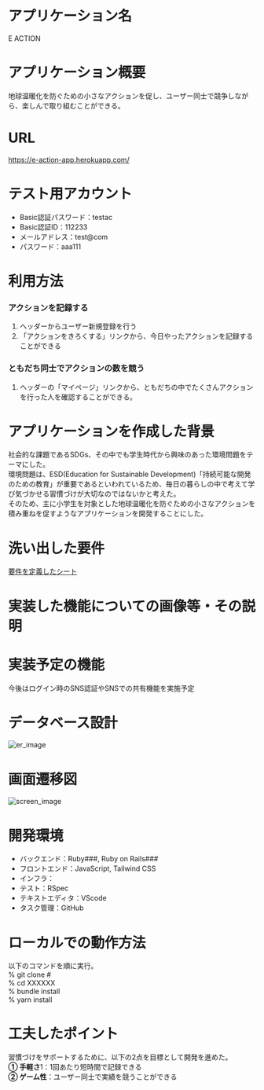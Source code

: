 # アプリケーション名
E ACTION

# アプリケーション概要
地球温暖化を防ぐための小さなアクションを促し、ユーザー同士で競争しながら、楽しんで取り組むことができる。

# URL
https://e-action-app.herokuapp.com/

# テスト用アカウント
- Basic認証パスワード：testac
- Basic認証ID：112233
- メールアドレス：test@com
- パスワード：aaa111

# 利用方法
### アクションを記録する
1. ヘッダーからユーザー新規登録を行う
2. 「アクションをきろくする」リンクから、今日やったアクションを記録することができる

### ともだち同士でアクションの数を競う
1. ヘッダーの「マイページ」リンクから、ともだちの中でたくさんアクションを行った人を確認することができる。

# アプリケーションを作成した背景
社会的な課題であるSDGs、その中でも学生時代から興味のあった環境問題をテーマにした。<br>
環境問題は、ESD(Education for Sustainable Development)「持続可能な開発のための教育」が重要であるといわれているため、毎日の暮らしの中で考えて学び気づかせる習慣づけが大切なのではないかと考えた。<br>
そのため、主に小学生を対象とした地球温暖化を防ぐための小さなアクションを積み重ねを促すようなアプリケーションを開発することにした。

# 洗い出した要件
[要件を定義したシート](https://docs.google.com/spreadsheets/d/1DYce0bUXpwy_-cMakNjgt0aY63RMcGSHPrRZNuTcqRY/edit#gid=982722306) 

# 実装した機能についての画像等・その説明

# 実装予定の機能
今後はログイン時のSNS認証やSNSでの共有機能を実施予定

# データベース設計
![er_image](https://user-images.githubusercontent.com/98501087/158367390-ed4442b6-8705-4448-a634-0c4c9b070ee9.png)

# 画面遷移図
![screen_image](https://user-images.githubusercontent.com/98501087/158367455-38a1fbbb-1a79-4121-9866-ae0eb0abd5aa.png)

# 開発環境
- バックエンド：Ruby###, Ruby on Rails###<br>
- フロントエンド：JavaScript, Tailwind CSS<br>
- インフラ：<br>
- テスト：RSpec<br>
- テキストエディタ：VScode<br>
- タスク管理：GitHub<br>

# ローカルでの動作方法
以下のコマンドを順に実行。<br>
% git clone #<br>
% cd XXXXXX<br>
% bundle install<br>
% yarn install<br>

# 工夫したポイント
習慣づけをサポートするために、以下の2点を目標として開発を進めた。<br>
**① 手軽さ**1：1回あたり短時間で記録できる<br>
**② ゲーム性**：ユーザー同士で実績を競うことができる<br>